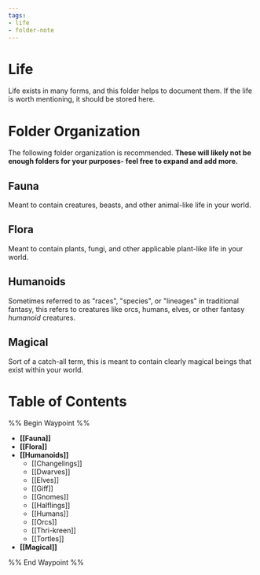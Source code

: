 ```yaml
---
tags:
- life
- folder-note
---
```

# Life

Life exists in many forms, and this folder helps to document them. If the life is worth mentioning, it should be stored here.

# Folder Organization

The following folder organization is recommended. **These will likely not be enough folders for your purposes- feel free to expand and add more.**

## Fauna

Meant to contain creatures, beasts, and other animal-like life in your world.

## Flora

Meant to contain plants, fungi, and other applicable plant-like life in your world.

## Humanoids

Sometimes referred to as "races", "species", or "lineages" in traditional fantasy, this refers to creatures like orcs, humans, elves, or other fantasy *humanoid* creatures. 

## Magical

Sort of a catch-all term, this is meant to contain clearly magical beings that exist within your world.

# Table of Contents

%% Begin Waypoint %%
- **[[Fauna]]**
- **[[Flora]]**
- **[[Humanoids]]**
	- [[Changelings]]
	- [[Dwarves]]
	- [[Elves]]
	- [[Giff]]
	- [[Gnomes]]
	- [[Halflings]]
	- [[Humans]]
	- [[Orcs]]
	- [[Thri-kreen]]
	- [[Tortles]]
- **[[Magical]]**

%% End Waypoint %%
